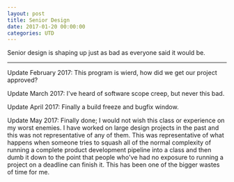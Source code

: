 ```yaml
---
layout: post
title: Senior Design
date: 2017-01-20 00:00:00
categories: UTD
---
```


Senior design is shaping up just as bad as everyone said it would be.

---

Update February 2017: This program is wierd, how did we get our project approved?

Update March 2017: I've heard of software scope creep, but never this bad.

Update April 2017: Finally a build freeze and bugfix window.

Update May 2017: Finally done; I would not wish this class or
experience on my worst enemies.  I have worked on large design
projects in the past and this was not representative of any of them.
This was representative of what happens when someone tries to squash
all of the normal complexity of running a complete product development
pipeline into a class and then dumb it down to the point that people
who've had no exposure to running a project on a deadline can finish
it.  This has been one of the bigger wastes of time for me.
